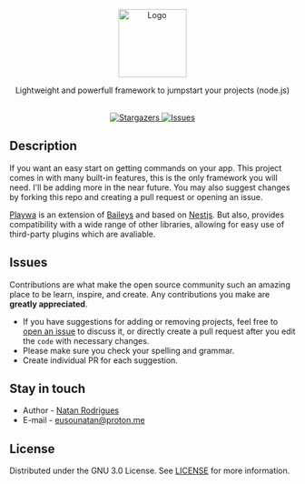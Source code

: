 <p align="center">
  <a href="http://nestjs.com/" target="blank">
    <img src="https://avatars.githubusercontent.com/u/118643349" width="120" alt="Logo" />
  </a>
</p>

<p align="center">
  <p align="center">
   Lightweight and powerfull framework to jumpstart your projects (node.js)
    <br/>
    <br/>
  </p>
</p>

<p align="center">
  <a href="https://github.com/playwa/playwa" target="_blank">
    <img src="https://img.shields.io/github/stars/playwa/playwa" alt="Stargazers" />
  </a>
  <a href="https://github.com/playwa/playwa" target="_blank">
    <img src="https://img.shields.io/github/issues/playwa/playwa" alt="Issues" />
  </a>
</p>

## Description

If you want an easy start on getting commands on your app. This project comes in with many built-in features, this is the only framework you will need. I'll be adding more in the near future. You may also suggest changes by forking this repo and creating a pull request or opening an issue.

[Playwa](https://github.com/playwa/playwa) is an extension of [Baileys](https://github.com/adiwajshing/Baileys) and based on [Nestjs](https://github.com/orgs/nestjs). But also, provides compatibility with a wide range of other libraries, allowing for easy use of third-party plugins which are avaliable.

## Issues

Contributions are what make the open source community such an amazing place to be learn, inspire, and create. Any contributions you make are **greatly appreciated**.
* If you have suggestions for adding or removing projects, feel free to [open an issue](https://github.com/playwa/playwa/issues/new) to discuss it, or directly create a pull request after you edit the `code` with necessary changes.
* Please make sure you check your spelling and grammar.
* Create individual PR for each suggestion.

## Stay in touch

* Author - [Natan Rodrigues](https://github.com/Nata4n)
* E-mail - [eusounatan@proton.me](mailto:eusounatan@proton.me)

## License

Distributed under the GNU 3.0 License. See [LICENSE](https://github.com/playwa/playwa/blob/main/LICENSE) for more information.